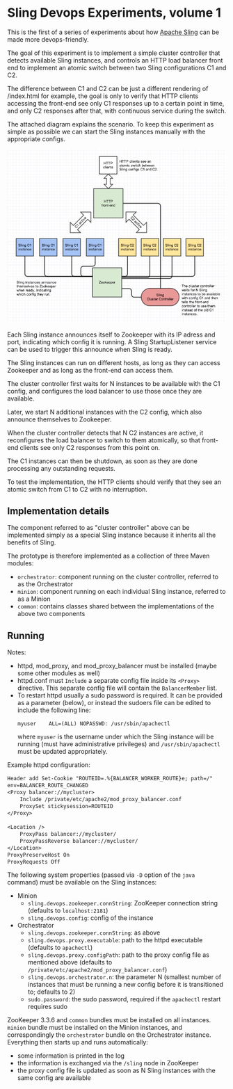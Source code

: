 # Sling Devops Experiments, volume 1

This is the first of a series of experiments about how [Apache Sling](http://sling.apache.org)
 can be made more devops-friendly.

The goal of this experiment is to implement a simple cluster controller that detects available
Sling instances, and controls an HTTP load balancer front end to implement an atomic switch
between two Sling configurations C1 and C2.

The difference between C1 and C2 can be just a different rendering of /index.html for example,
the goal is only to verify that HTTP clients accessing the front-end see only C1 responses up
to a certain point in time, and only C2 responses after that, with continuous service during
the switch.

The attached diagram explains the scenario. To keep this experiment as simple as possible
we can start the Sling instances manually with the appropriate configs.

![System structure and scenario](./sling-devops-vol1.jpg)

Each Sling instance announces itself to Zookeeper with its IP adress and port, indicating
which config it is running. A Sling StartupListener service can be used to trigger this
announce when Sling is ready.

The Sling instances can run on different hosts, as long as they can access Zookeeper and
as long as the front-end can access them.

The cluster controller first waits for N instances to be available with the C1 config, and
configures the load balancer to use those once they are available.

Later, we start N additional instances with the C2 config, which also announce themselves
to Zookeeper. 

When the cluster controller detects that N C2 instances are active, it reconfigures the
load balancer to switch to them atomically, so that front-end clients see only C2 responses
from this point on.

The C1 instances can then be shutdown, as soon as they are done processing any outstanding
requests.

To test the implementation, the HTTP clients should verify that they see an atomic switch
from C1 to C2 with no interruption.

## Implementation details

The component referred to as "cluster controller" above can be implemented simply as a
special Sling instance because it inherits all the benefits of Sling.

The prototype is therefore implemented as a collection of three Maven modules:
* `orchestrator`: component running on the cluster controller, referred to as the Orchestrator
* `minion`: component running on each individual Sling instance, referred to as a Minion
* `common`: contains classes shared between the implementations of the above two components

## Running

Notes:
* httpd, mod_proxy, and mod_proxy_balancer must be installed (maybe some other modules as well)
* httpd.conf must `Include` a separate config file inside its `<Proxy>` directive. This
separate config file will contain the `BalancerMember` list.
* To restart httpd usually a sudo password is required. It can be provided as a parameter
(below), or instead the sudoers file can be edited to include the following line:
  ```
  myuser	ALL=(ALL) NOPASSWD: /usr/sbin/apachectl
  ```
  where `myuser` is the username under which the Sling instance will be running (must have
administrative privileges) and `/usr/sbin/apachectl` must be updated appropriately.

Example httpd configuration:
```
Header add Set-Cookie "ROUTEID=.%{BALANCER_WORKER_ROUTE}e; path=/" env=BALANCER_ROUTE_CHANGED
<Proxy balancer://mycluster>
    Include /private/etc/apache2/mod_proxy_balancer.conf
    ProxySet stickysession=ROUTEID
</Proxy>

<Location />
    ProxyPass balancer://mycluster/
    ProxyPassReverse balancer://mycluster/
</Location>
ProxyPreserveHost On
ProxyRequests Off
```

The following system properties (passed via `-D` option of the `java` command) must be
available on the Sling instances:
* Minion
  * `sling.devops.zookeeper.connString`: ZooKeeper connection string (defaults to
`localhost:2181`)
  * `sling.devops.config`: config of the instance
* Orchestrator
  * `sling.devops.zookeeper.connString`: as above
  * `sling.devops.proxy.executable`: path to the httpd executable (defaults to `apachectl`)
  * `sling.devops.proxy.configPath`: path to the proxy config file as mentioned above
(defaults to `/private/etc/apache2/mod_proxy_balancer.conf`)
  * `sling.devops.orchestrator.n`: the parameter N (smallest number of instances that must
be running a new config before it is transitioned to; defaults to 2)
  * `sudo.password`: the sudo password, required if the `apachectl` restart requires sudo

ZooKeeper 3.3.6 and `common` bundles must be installed on all instances. `minion` bundle must
be installed on the Minion instances, and correspondingly the `orchestrator` bundle on the
Orchestrator instance. Everything then starts up and runs automatically:
* some information is printed in the log
* the information is exchanged via the `/sling` node in ZooKeeper
* the proxy config file is updated as soon as N Sling instances with the same config are available
